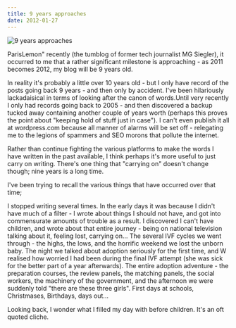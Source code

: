 ```yaml
---
title: 9 years approaches
date: 2012-01-27
---
```


![9 years approaches](https://source.unsplash.com/dUPDhdeCN84/1600x900)

ParisLemon" recently (the tumblog of former tech journalist MG Siegler), it occurred to me that a rather significant milestone is approaching - as 2011 becomes 2012, my blog will be 9 years old.

In reality it's probably a little over 10 years old - but I only have record of the posts going back 9 years - and then only by accident. I've been hilariously lackadaisical in terms of looking after the canon of words.Until very recently I only had records going back to 2005 - and then discovered a backup tucked away containing another couple of years worth (perhaps this proves the point about "keeping hold of stuff just in case"). I can't even publish it all at wordpress.com because all manner of alarms will be set off - relegating me to the legions of spammers and SEO morons that pollute the internet.

Rather than continue fighting the various platforms to make the words I have written in the past available, I think perhaps it's more useful to just carry on writing. There's one thing that "carrying on" doesn't change though; nine years is a long time.

I've been trying to recall the various things that have occurred over that time;

I stopped writing several times. In the early days it was because I didn't have much of a filter - I wrote about things I should not have, and got into commensurate amounts of trouble as a result. I discovered I can't have children, and wrote about that entire journey - being on national television talking about it, feeling lost, carrying on... The several IVF cycles we went through - the highs, the lows, and the horrific weekend we lost the unborn baby. The night we talked about adoption seriously for the first time, and W realised how worried I had been during the final IVF attempt (she was sick for the better part of a year afterwards). The entire adoption adventure - the preparation courses, the review panels, the matching panels, the social workers, the machinery of the government, and the afternoon we were suddenly told "there are these three girls". First days at schools, Christmases, Birthdays, days out...

Looking back, I wonder what I filled my day with before children. It's an oft quoted cliche.